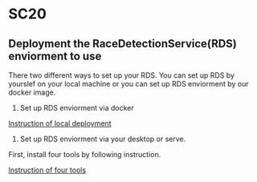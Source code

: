 # SC20

## Deployment the RaceDetectionService(RDS) enviorment to use

  There two different ways to set up your RDS. You can set up RDS by yourslef on your local machine or you can set up RDS     enviorment by our docker image. 

1. Set up RDS enviorment via docker

  [Instruction of local deployment](deployment.md)

1. Set up RDS enviorment via your desktop or serve.

  First, install four tools by following instruction.

  [Instruction of four tools](InstallTool.md)
